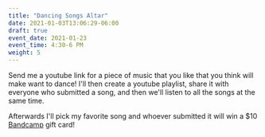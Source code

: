 ```yaml
---
title: "Dancing Songs Altar"
date: 2021-01-03T13:06:29-06:00
draft: true
event_date: 2021-01-23
event_time: 4:30-6 PM
weight: 5
---
```


Send me a youtube link for a piece of music that you like that you think will make want to dance!  I'll then create a youtube playlist, share it with everyone who submitted a song, and then we'll listen to all the songs at the same time.

Afterwards I'll pick my favorite song and whoever submitted it will win a $10 [Bandcamp](https://bandcamp.com/) gift card!